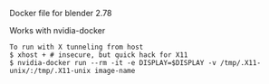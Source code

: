 Docker file for blender 2.78

Works with nvidia-docker

```
To run with X tunneling from host
$ xhost + # insecure, but quick hack for X11
$ nvidia-docker run --rm -it -e DISPLAY=$DISPLAY -v /tmp/.X11-unix/:/tmp/.X11-unix image-name
```
